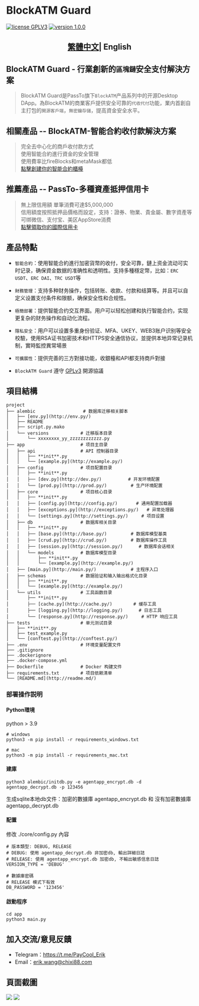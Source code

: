 # BlockATM Guard

<p>
<a href="https://www.gnu.org/licenses/gpl-3.0.html"><img src="https://img.shields.io/badge/license-GPLV3-blue" alt="license GPLV3"></a>
<a href="https://github.com/assimon/dujiaoka/releases/tag/1.0.0"><img src="https://img.shields.io/badge/version-1.0.0-red" alt="version 1.0.0"></a>
</p>
<h2 align="center"> <a href="README.md">繁體中文</a>| English </h2>

## BlockATM Guard - 行業創新的`區塊鏈`安全支付解決方案

> BlockATM Guard是PassTo旗下`BlockATM`产品系列中的开源Desktop DApp。為BlockATM的商業客戶提供安全可靠的`代收代付`功能，業内首創自主打包的`開源客戶端`，`無密鑰存儲`，提高資金安全水平。

## 相關產品 -- BlockATM-智能合約收付款解決方案

> 完全去中心化的商戶收付款方式  
> 使用智能合約進行資金的安全管理  
> 使用費率比fireBlocks和metaMask都低  
> [點擊創建你的智能合約櫃檯](https://www.blockatm.net/)

## 推薦產品 -- PassTo-多種資產抵押信用卡

> 無上限信用額 單筆消費可達$5,000,000  
> 信用額度按照抵押品價格而設定，支持：證券、物業、貴金屬、數字資產等  
> 可绑微信、支付宝、美区AppStore消费  
> [點擊領取你的國際信用卡](https://passtocredit.io/)

## 產品特點

- `智能合約`：使用智能合約進行加密貨幣的收付，安全可靠，鏈上资金流动可实时记录，确保資金数据的准确性和透明性。支持多種穩定幣，比如：`ERC USDT`、`ERC DAI`、`TRC USDT`等

- `財務管理`：支持多种财务操作，包括转账、收款、付款和结算等。并且可以自定义设置支付条件和限额，确保安全性和合规性。

- `極簡部署`：提供智能合约交互界面。用户可以轻松创建和执行智能合约，实现更复杂的财务操作和自动化流程。

- `隱私安全`：用户可以设置多重身份验证、MFA、UKEY、WEB3账户识别等安全校驗，使用RSA证书加密技术和HTTPS安全通信协议，並提供本地异常记录机制，實時監控異常場景

- `可擴展性`：提供完善的三方對接功能，收銀檯和API都支持商戶對接

- `BlockATM Guard` 遵守 [GPLv3](https://www.gnu.org/licenses/gpl-3.0.html) 開源協議


## 項目結構

```
project
├── alembic                  # 数据库迁移相关脚本
│   ├── [env.py](http://env.py/)
│   ├── README
│   ├── script.py.mako
│   └── versions            # 迁移版本目录
│       └── xxxxxxxx_yy_zzzzzzzzzzzz.py
├── app                     # 项目主目录
│   ├── api                 # API 控制器目录
│   │   ├── **init**.py
│   │   └── [example.py](http://example.py/)
│   ├── config              # 项目配置目录
│   │   ├── **init**.py
│   │   ├── [dev.py](http://dev.py/)          # 开发环境配置
│   │   └── [prod.py](http://prod.py/)         # 生产环境配置
│   ├── core                # 项目核心目录
│   │   ├── **init**.py
│   │   ├── [config.py](http://config.py/)       # 通用配置加载器
│   │   ├── [exceptions.py](http://exceptions.py/)   # 异常处理器
│   │   └── [settings.py](http://settings.py/)     # 项目设置
│   ├── db                  # 数据库相关目录
│   │   ├── **init**.py
│   │   ├── [base.py](http://base.py/)         # 数据库模型基类
│   │   ├── [crud.py](http://crud.py/)         # 数据库操作工具
│   │   ├── [session.py](http://session.py/)      # 数据库会话相关
│   │   └── models          # 数据库模型目录
│   │       ├── **init**.py
│   │       └── [example.py](http://example.py/)
│   ├── [main.py](http://main.py/)             # 主程序入口
│   ├── schemas             # 数据验证和输入输出格式化目录
│   │   ├── **init**.py
│   │   └── [example.py](http://example.py/)
│   └── utils               # 工具函数目录
│       ├── **init**.py
│       ├── [cache.py](http://cache.py/)        # 缓存工具
│       ├── [logging.py](http://logging.py/)      # 日志工具
│       └── [response.py](http://response.py/)     # HTTP 响应工具
├── tests                   # 单元测试目录
│   ├── **init**.py
│   ├── test_example.py
│   └── [conftest.py](http://conftest.py/)
├── .env                    # 环境变量配置文件
├── .gitignore
├── .dockerignore
├── .docker-compose.yml
├── Dockerfile              # Docker 构建文件
├── requirements.txt        # 项目依赖清单
└── [README.md](http://readme.md/)
```

### 部署操作説明

#### Python環境

python > 3.9

```
# windows
python3 -m pip install -r requirements_windows.txt
```

```
# mac
python3 -m pip install -r requirements_mac.txt
```

#### 建庫

```
python3 alembic/initdb.py -e agentapp_encrypt.db -d agentapp_decrypt.db -p 123456
```

生成sqlite本地db文件：加密的數據庫 agentapp_encrypt.db 和 沒有加密數據庫 agentapp_decrypt.db

#### 配置

修改 ./core/config.py 內容

```
# 版本類型: DEBUG, RELEASE
# DEBUG: 使用 agentapp_decrypt.db 非加密db, 輸出詳細日誌
# RELEASE: 使用 agentapp_encrypt.db 加密db, 不輸出敏感信息日誌
VERSION_TYPE = 'DEBUG'

# 數據庫密碼
# RELEASE 模式下有效
DB_PASSWORD = '123456'
```

#### 啟動程序

```
cd app
python3 main.py
```

## 加入交流/意見反饋

- Telegram：https://t.me/PayCool_Erik
- Email：erik.wang@chixi88.com

## 頁面截圖
![][link_cashier] ![][link_success]

[link_cashier]: image/cashier-en.png
[link_success]: image/success-en.png

